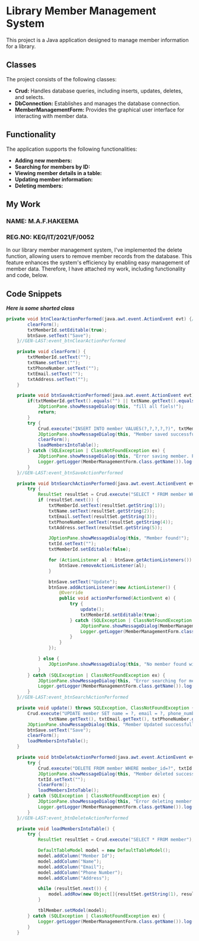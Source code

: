 # Library Member Management System

This project is a Java application designed to manage member information for a library.

## Classes

The project consists of the following classes:

* **Crud:** Handles database queries, including inserts, updates, deletes, and selects.
* **DbConnection:** Establishes and manages the database connection.
* **MemberManagementForm:** Provides the graphical user interface for interacting with member data.

## Functionality

The application supports the following functionalities:

* **Adding new members:**
* **Searching for members by ID:**
* **Viewing member details in a table:**
* **Updating member information:**
* **Deleting members:**

## My Work

 ### NAME: M.A.F.HAKEEMA
 ### REG.NO: KEG/IT/2021/F/0052

In our library member management system, I've implemented the delete function, allowing users to remove member records from the database. This feature enhances the system's efficiency by enabling easy management of member data. Therefore, I have attached my work, including functionality and code, below.

## Code Snippets

***Here is some shorted class***
```java
private void btnClearActionPerformed(java.awt.event.ActionEvent evt) {//GEN-FIRST:event_btnClearActionPerformed
        clearForm();
        txtMemberId.setEditable(true);
        btnSave.setText("Save");
    }//GEN-LAST:event_btnClearActionPerformed

    private void clearForm() {
        txtMemberId.setText("");
        txtName.setText("");
        txtPhoneNumber.setText("");
        txtEmail.setText("");
        txtAddress.setText("");
    }

    private void btnSaveActionPerformed(java.awt.event.ActionEvent evt) {//GEN-FIRST:event_btnSaveActionPerformed
        if(txtMemberId.getText().equals("") || txtName.getText().equals("") || txtEmail.getText().equals("") || txtPhoneNumber.getText().equals("") || txtAddress.getText().equals("")){
            JOptionPane.showMessageDialog(this, "fill all fiels!");
            return;
        }
        try {
            Crud.execute("INSERT INTO member VALUES(?,?,?,?,?)", txtMemberId.getText(), txtName.getText(), txtEmail.getText(), txtPhoneNumber.getText(), txtAddress.getText());
            JOptionPane.showMessageDialog(this, "Member saved successfully!");
            clearForm();
            loadMembersIntoTable();
        } catch (SQLException | ClassNotFoundException ex) {
            JOptionPane.showMessageDialog(this, "Error saving member. Please check your input and try again.", "Error", JOptionPane.ERROR_MESSAGE);
            Logger.getLogger(MemberManagementForm.class.getName()).log(Level.SEVERE, null, ex);
        }
    }//GEN-LAST:event_btnSaveActionPerformed

    private void btnSearchActionPerformed(java.awt.event.ActionEvent evt) {//GEN-FIRST:event_btnSearchActionPerformed
        try {
            ResultSet resultSet = Crud.execute("SELECT * FROM member WHERE member_id=?", txtId.getText());
            if (resultSet.next()) {
                txtMemberId.setText(resultSet.getString(1));
                txtName.setText(resultSet.getString(2));
                txtEmail.setText(resultSet.getString(3));
                txtPhoneNumber.setText(resultSet.getString(4));
                txtAddress.setText(resultSet.getString(5));

                JOptionPane.showMessageDialog(this, "Member found!");
                txtId.setText("");
                txtMemberId.setEditable(false);

                for (ActionListener al : btnSave.getActionListeners()) {
                    btnSave.removeActionListener(al);
                }

                btnSave.setText("Update");
                btnSave.addActionListener(new ActionListener() {
                    @Override
                    public void actionPerformed(ActionEvent e) {
                        try {
                            update();
                            txtMemberId.setEditable(true);
                        } catch (SQLException | ClassNotFoundException ex) {
                            JOptionPane.showMessageDialog(MemberManagementForm.this, "Error updating member. Please try again.", "Error", JOptionPane.ERROR_MESSAGE);
                            Logger.getLogger(MemberManagementForm.class.getName()).log(Level.SEVERE, null, ex);
                        }
                    }
                });

            } else {
                JOptionPane.showMessageDialog(this, "No member found with the given ID.", "Not Found", JOptionPane.INFORMATION_MESSAGE);
            }
        } catch (SQLException | ClassNotFoundException ex) {
            JOptionPane.showMessageDialog(this, "Error searching for member. Please try again.", "Error", JOptionPane.ERROR_MESSAGE);
            Logger.getLogger(MemberManagementForm.class.getName()).log(Level.SEVERE, null, ex);
        }
    }//GEN-LAST:event_btnSearchActionPerformed

    private void update() throws SQLException, ClassNotFoundException {
        Crud.execute("UPDATE member SET name = ?, email = ?, phone_number = ?, address = ? WHERE member_id = ?",
                txtName.getText(), txtEmail.getText(), txtPhoneNumber.getText(), txtAddress.getText(), txtMemberId.getText());
        JOptionPane.showMessageDialog(this, "Member Updated successfully!");
        btnSave.setText("Save");
        clearForm();
        loadMembersIntoTable();
    }

    private void btnDeleteActionPerformed(java.awt.event.ActionEvent evt) {//GEN-FIRST:event_btnDeleteActionPerformed
        try {
            Crud.execute("DELETE FROM member WHERE member_id=?", txtId.getText());
            JOptionPane.showMessageDialog(this, "Member deleted successfully!");
            txtId.setText("");
            clearForm();
            loadMembersIntoTable();
        } catch (SQLException | ClassNotFoundException ex) {
            JOptionPane.showMessageDialog(this, "Error deleting member. Please check the member ID and try again.", "Error", JOptionPane.ERROR_MESSAGE);
            Logger.getLogger(MemberManagementForm.class.getName()).log(Level.SEVERE, null, ex);
        }
    }//GEN-LAST:event_btnDeleteActionPerformed

    private void loadMembersIntoTable() {
        try {
            ResultSet resultSet = Crud.execute("SELECT * FROM member");

            DefaultTableModel model = new DefaultTableModel();
            model.addColumn("Member Id");
            model.addColumn("Name");
            model.addColumn("Email");
            model.addColumn("Phone Number");
            model.addColumn("Address");

            while (resultSet.next()) {
                model.addRow(new Object[]{resultSet.getString(1), resultSet.getString(2), resultSet.getString(3), resultSet.getString(4), resultSet.getString(5)});
            }

            tblMember.setModel(model);
        } catch (SQLException | ClassNotFoundException ex) {
            Logger.getLogger(MemberManagementForm.class.getName()).log(Level.SEVERE, null, ex);
        }
    }


